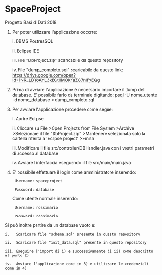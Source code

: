 # SpaceProject
Progetto Basi di Dati 2018
1. Per poter utilizzare l'applicazione occorre:

	i.   DBMS PostresSQL
	
	ii.  Eclipse IDE
	
	iii. File "DbProject.zip" scaricabile da questo repository
	
	iv.  File "dump_completo.sql" scaricabile da questo link:  
		https://drive.google.com/open?id=1NR_LDYoAYL3kECtilMOkYaZC7nlFyEQg

2. Prima di avviare l'applicazione è necessario importare il dump del database.
   E' possibile farlo da terminale digitando:
		psql -U nome_utente -d nome_database < dump_completo.sql

3. Per avviare l'applicazione procedere come segue:

	i.   Aprire Eclipse	
	
	ii.  Cliccare su 
	       File
	       >Open Projects from File System
	       >Archive
	       >Selezionare il file "DbProject.zip"
	       >Mantenere selezionata solo la cartella riferita a 'Eclipse project'
	       >Finish
	       
	iii. Modificare il file src/controller/DBHandler.java con i vostri parametri di accesso al database
	
	iv.  Avviare l'interfaccia eseguendo il file src/main/main.java


4. E' possibile effettuare il login come amministratore inserendo:

		Username: spaceproject
		
		Password: database
		
   Come utente normale inserendo:
   
		Username: rossimario
		
		Password: rossimario


Si può inoltre partire da un database vuoto e:

	i.   Scaricare file "schema.sql" presente in questo repository
	
	ii.  Scaricare file "init_data.sql" presente in questo repository
	
	iii. Eseguire l'import di i) e successivamente di ii) come descritto al punto 2)
	
	iv.  Avviare l'applicazione come in 3) e utilizzare le credenziali come in 4)
